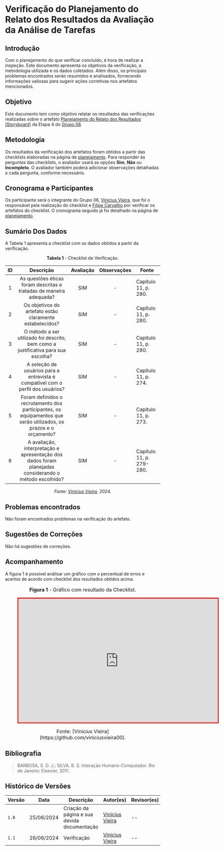 # Verificação do Planejamento do Relato dos Resultados da Avaliação da Análise de Tarefas

## Introdução

Com o planejamento do que verificar concluído, é hora de realizar a inspeção. Este documento apresenta os objetivos da verificação, a metodologia utilizada e os dados coletados. Além disso, os principais problemas encontrados serão resumidos e analisados, fornecendo informações valiosas para sugerir ações corretivas nos artefatos mencionados.

## Objetivo

Este documento tem como objetivo relatar os resultados das verificações realizadas sobre o artefato [Planejamento do Relato dos Resultados (Storyboard)](https://interacao-humano-computador.github.io/2024.1-DETRANDF/design-avaliacao-desenvolvimento/nivel-1/storyboard-dad/planejamento-relato-resultado-sb/) da Etapa 4 do [Grupo 06](https://interacao-humano-computador.github.io/2024.1-DETRANDF/).

## Metodologia

Os resultados da verificação dos artefatos foram obtidos a partir das checklists elaboradas na página de [planejamento](./planejamento-verificacao-etapa-4). Para responder às perguntas das checklists, o avaliador usará as opções **Sim**, **Não** ou **Incompleto**. O avaliador também poderá adicionar observações detalhadas a cada pergunta, conforme necessário.

## Cronograma e Participantes

Os participante será o integrante do Grupo 06, [Vinicius Vieira](https://github.com/viniciusvieira00), que foi o responsável pela realização do checklist e [Filipe Carvalho](https://github.com/Filipe-002) por verificar os artefatos do checklist. O cronograma seguido já foi detalhado na página de [planejamento](./planejamento-verificacao-etapa-4).

## Sumário Dos Dados

A Tabela 1 apresenta a checklist com os dados obtidos a partir da verificação.

<center>

**Tabela 1** - Checklist de Verificação.

|  ID   |                                                    Descrição                                                     | Avaliação | Observações | Fonte                    |
| :---: | :--------------------------------------------------------------------------------------------------------------: | :-------: | :---------: | ------------------------ |
|   1   |                        As questões éticas foram descritas e tratadas de maneira adequada?                        |    SIM    |      -      | Capítulo 11, p. 280.     |
|   2   |                             Os objetivos do artefato estão claramente estabelecidos?                             |    SIM    |      -      | Capítulo 11, p. 280.     |
|   3   |                O método a ser utilizado foi descrito, bem como a justificativa para sua escolha?                 |    SIM    |      -      | Capítulo 11, p. 280.     |
|   4   |                 A seleção de usuários para a entrevista é compatível com o perfil dos usuários?                  |    SIM    |      -      | Capítulo 11, p. 274.     |
|   5   | Foram definidos o recrutamento dos participantes, os equipamentos que serão utilizados, os prazos e o orçamento? |    SIM    |      -      | Capítulo 11, p. 273.     |
|   6   |      A avaliação, interpretação e apresentação dos dados foram planejadas considerando o método escolhido?       |    SIM    |      -      | Capítulo 11, p. 279-280. |

_Fonte: [Vinicius Vieira](https://github.com/viniciusvieira00), 2024._

</center>

## Problemas encontrados

Não foram encontrados problemas na verificação do artefato.

## Sugestões de Correções

Não há sugestões de correções.

## Acompanhamento

A figura 1 é possível análisar um gráfico com o percentual de erros e acertos de acordo com checklist dos resultados obtidos acima.

<figure markdown>
<font size="3"><p style="text-align: center"><b>Figura 1</b> - Gráfico com resultado da Checklist.</p></font>
<iframe style="border:3px solid red" width="648" height="401" seamless frameborder="0" scrolling="no" src="https://docs.google.com/spreadsheets/d/e/2PACX-1vR9VoUT8bjBrSCNwu2cgBFb8HPhEsMxLxvIrF_C_MwW9FpNomR3oVgD56kJuTa4AZzVijRhh07mIalG/pubchart?oid=64786241&amp;format=interactive"></iframe><figcaption><font size="3"><p style="text-align: center">Fonte: [Vinicius Vieira](https://github.com/viniciusvieira00).</p></font></figcaption>
</figure>

## Bibliografia

> BARBOSA, S. D. J.; SILVA, B. S. Interação Humano-Computador. Rio de Janeiro: Elsevier, 2011.

## Histórico de Versões

| Versão | Data       | Descrição                                   | Autor(es)                                              | Revisor(es) |
| ------ | ---------- | ------------------------------------------- | ------------------------------------------------------ | ----------- |
| `1.0`  | 25/06/2024 | Criação da página e sua devida documentação | [Vinicius Vieira](https://github.com/viniciusvieira00) | --          |
| `1.1`  | 26/06/2024 | Verificação                                 | [Vinicius Vieira](https://github.com/viniciusvieira00) | --          |